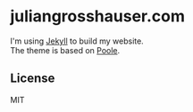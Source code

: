 # juliangrosshauser.com

I'm using [Jekyll](http://jekyllrb.com) to build my website.  
The theme is based on [Poole](https://github.com/poole/poole).

## License
MIT
